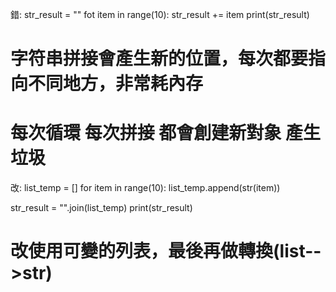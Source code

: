 
錯:
str_result = ""
fot item in range(10):
    str_result += item
print(str_result)

# 字符串拼接會產生新的位置，每次都要指向不同地方，非常耗內存
# 每次循環 每次拼接 都會創建新對象 產生垃圾


改:
list_temp = []
for item in range(10):
	list_temp.append(str(item))

str_result = "".join(list_temp)
print(str_result)

# 改使用可變的列表，最後再做轉換(list-->str)
 
